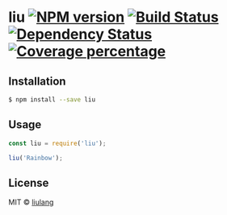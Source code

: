 # liu [![NPM version][npm-image]][npm-url] [![Build Status][travis-image]][travis-url] [![Dependency Status][daviddm-image]][daviddm-url] [![Coverage percentage][coveralls-image]][coveralls-url]
> 

## Installation

```sh
$ npm install --save liu
```

## Usage

```js
const liu = require('liu');

liu('Rainbow');
```
## License

MIT © [liulang]()


[npm-image]: https://badge.fury.io/js/liu.svg
[npm-url]: https://npmjs.org/package/liu
[travis-image]: https://travis-ci.com//liu.svg?branch=master
[travis-url]: https://travis-ci.com//liu
[daviddm-image]: https://david-dm.org//liu.svg?theme=shields.io
[daviddm-url]: https://david-dm.org//liu
[coveralls-image]: https://coveralls.io/repos//liu/badge.svg
[coveralls-url]: https://coveralls.io/r//liu
